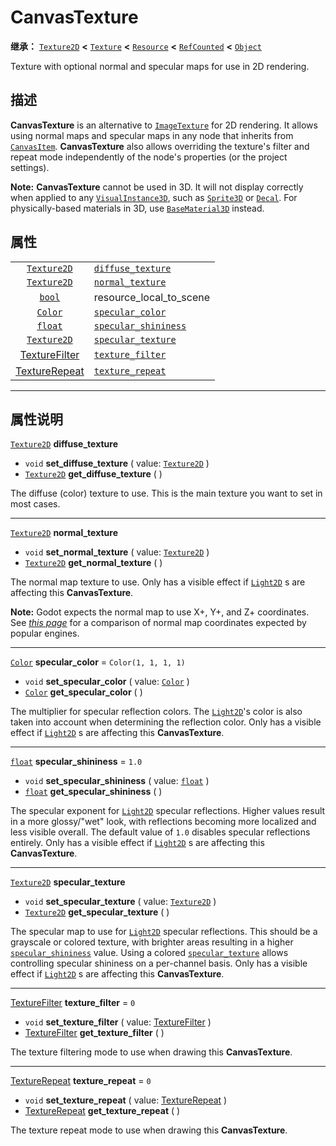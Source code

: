 <!-- ⚠ 请勿编辑本文件 ⚠ -->
<!-- 本文档使用脚本从 WeDot 引擎源码仓库生成。 -->
<!-- 生成脚本：https://github.com/WeDot-Engine/WeDot/tree/4.3/doc/tools/make_md.py； -->
<!-- 原文件：https://github.com/WeDot-Engine/WeDot/tree/4.3/doc/classes/CanvasTexture.xml。 -->

<div id="_class_canvastexture"></div>

# CanvasTexture

**继承：** [`Texture2D`](class_texture2d.md) **<** [`Texture`](class_texture.md) **<** [`Resource`](class_resource.md) **<** [`RefCounted`](class_refcounted.md) **<** [`Object`](class_object.md)

Texture with optional normal and specular maps for use in 2D rendering.

## 描述

**CanvasTexture** is an alternative to [`ImageTexture`](class_imagetexture.md) for 2D rendering. It allows using normal maps and specular maps in any node that inherits from [`CanvasItem`](class_canvasitem.md). **CanvasTexture** also allows overriding the texture's filter and repeat mode independently of the node's properties (or the project settings).

 **Note:** **CanvasTexture** cannot be used in 3D. It will not display correctly when applied to any [`VisualInstance3D`](class_visualinstance3d.md), such as [`Sprite3D`](class_sprite3d.md) or [`Decal`](class_decal.md). For physically-based materials in 3D, use [`BaseMaterial3D`](class_basematerial3d.md) instead.

## 属性

|||
|:-:|:--|
| [`Texture2D`](class_texture2d.md)               | [`diffuse_texture`](class_canvastexture.md#class_canvastexture_property_diffuse_texture)       |                                                                                                       |
| [`Texture2D`](class_texture2d.md)               | [`normal_texture`](class_canvastexture.md#class_canvastexture_property_normal_texture)         |                                                                                                       |
| [`bool`](class_bool.md)                         | resource_local_to_scene                                                                        | ``false`` (overrides [`Resource`](class_resource.md#class_resource_property_resource_local_to_scene)) |
| [`Color`](class_color.md)                       | [`specular_color`](class_canvastexture.md#class_canvastexture_property_specular_color)         | ``Color(1, 1, 1, 1)``                                                                                 |
| [`float`](class_float.md)                       | [`specular_shininess`](class_canvastexture.md#class_canvastexture_property_specular_shininess) | ``1.0``                                                                                               |
| [`Texture2D`](class_texture2d.md)               | [`specular_texture`](class_canvastexture.md#class_canvastexture_property_specular_texture)     |                                                                                                       |
| [TextureFilter](#enum_canvasitem_texturefilter) | [`texture_filter`](class_canvastexture.md#class_canvastexture_property_texture_filter)         | ``0``                                                                                                 |
| [TextureRepeat](#enum_canvasitem_texturerepeat) | [`texture_repeat`](class_canvastexture.md#class_canvastexture_property_texture_repeat)         | ``0``                                                                                                 |

<!-- rst-class:: classref-section-separator -->

---

## 属性说明

<div id="_class_canvastexture_property_diffuse_texture"></div>

[`Texture2D`](class_texture2d.md) **diffuse_texture** <div id="class_canvastexture_property_diffuse_texture"></div>

- `void` **set_diffuse_texture** ( value: [`Texture2D`](class_texture2d.md) )
- [`Texture2D`](class_texture2d.md) **get_diffuse_texture** ( )

The diffuse (color) texture to use. This is the main texture you want to set in most cases.

<!-- rst-class:: classref-item-separator -->

---

<div id="_class_canvastexture_property_normal_texture"></div>

[`Texture2D`](class_texture2d.md) **normal_texture** <div id="class_canvastexture_property_normal_texture"></div>

- `void` **set_normal_texture** ( value: [`Texture2D`](class_texture2d.md) )
- [`Texture2D`](class_texture2d.md) **get_normal_texture** ( )

The normal map texture to use. Only has a visible effect if [`Light2D`](class_light2d.md) s are affecting this **CanvasTexture**.

 **Note:** Godot expects the normal map to use X+, Y+, and Z+ coordinates. See [*this page*](http://wiki.polycount.com/wiki/Normal_Map_Technical_Details#Common_Swizzle_Coordinates) for a comparison of normal map coordinates expected by popular engines.

<!-- rst-class:: classref-item-separator -->

---

<div id="_class_canvastexture_property_specular_color"></div>

[`Color`](class_color.md) **specular_color** = ``Color(1, 1, 1, 1)`` <div id="class_canvastexture_property_specular_color"></div>

- `void` **set_specular_color** ( value: [`Color`](class_color.md) )
- [`Color`](class_color.md) **get_specular_color** ( )

The multiplier for specular reflection colors. The [`Light2D`](class_light2d.md)'s color is also taken into account when determining the reflection color. Only has a visible effect if [`Light2D`](class_light2d.md) s are affecting this **CanvasTexture**.

<!-- rst-class:: classref-item-separator -->

---

<div id="_class_canvastexture_property_specular_shininess"></div>

[`float`](class_float.md) **specular_shininess** = ``1.0`` <div id="class_canvastexture_property_specular_shininess"></div>

- `void` **set_specular_shininess** ( value: [`float`](class_float.md) )
- [`float`](class_float.md) **get_specular_shininess** ( )

The specular exponent for [`Light2D`](class_light2d.md) specular reflections. Higher values result in a more glossy/"wet" look, with reflections becoming more localized and less visible overall. The default value of `1.0` disables specular reflections entirely. Only has a visible effect if [`Light2D`](class_light2d.md) s are affecting this **CanvasTexture**.

<!-- rst-class:: classref-item-separator -->

---

<div id="_class_canvastexture_property_specular_texture"></div>

[`Texture2D`](class_texture2d.md) **specular_texture** <div id="class_canvastexture_property_specular_texture"></div>

- `void` **set_specular_texture** ( value: [`Texture2D`](class_texture2d.md) )
- [`Texture2D`](class_texture2d.md) **get_specular_texture** ( )

The specular map to use for [`Light2D`](class_light2d.md) specular reflections. This should be a grayscale or colored texture, with brighter areas resulting in a higher [`specular_shininess`](class_canvastexture.md#class_canvastexture_property_specular_shininess) value. Using a colored [`specular_texture`](class_canvastexture.md#class_canvastexture_property_specular_texture) allows controlling specular shininess on a per-channel basis. Only has a visible effect if [`Light2D`](class_light2d.md) s are affecting this **CanvasTexture**.

<!-- rst-class:: classref-item-separator -->

---

<div id="_class_canvastexture_property_texture_filter"></div>

[TextureFilter](#enum_canvasitem_texturefilter) **texture_filter** = ``0`` <div id="class_canvastexture_property_texture_filter"></div>

- `void` **set_texture_filter** ( value: [TextureFilter](#enum_canvasitem_texturefilter) )
- [TextureFilter](#enum_canvasitem_texturefilter) **get_texture_filter** ( )

The texture filtering mode to use when drawing this **CanvasTexture**.

<!-- rst-class:: classref-item-separator -->

---

<div id="_class_canvastexture_property_texture_repeat"></div>

[TextureRepeat](#enum_canvasitem_texturerepeat) **texture_repeat** = ``0`` <div id="class_canvastexture_property_texture_repeat"></div>

- `void` **set_texture_repeat** ( value: [TextureRepeat](#enum_canvasitem_texturerepeat) )
- [TextureRepeat](#enum_canvasitem_texturerepeat) **get_texture_repeat** ( )

The texture repeat mode to use when drawing this **CanvasTexture**.

[^virtual]: 本方法通常需要用户覆盖才能生效。
[^const]: 本方法无副作用，不会修改该实例的任何成员变量。
[^vararg]: 本方法除了能接受在此处描述的参数外，还能够继续接受任意数量的参数。
[^constructor]: 本方法用于构造某个类型。
[^static]: 调用本方法无需实例，可直接使用类名进行调用。
[^operator]: 本方法描述的是使用本类型作为左操作数的有效运算符。
[^bitfield]: 这个值是由下列位标志构成位掩码的整数。
[^void]: 无返回值。

